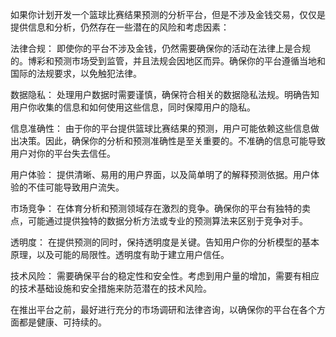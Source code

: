 如果你计划开发一个篮球比赛结果预测的分析平台，但是不涉及金钱交易，仅仅是提供信息和分析，仍然存在一些潜在的风险和考虑因素：

法律合规： 即使你的平台不涉及金钱，仍然需要确保你的活动在法律上是合规的。博彩和预测市场受到监管，并且法规会因地区而异。确保你的平台遵循当地和国际的法规要求，以免触犯法律。

数据隐私： 处理用户数据时需要谨慎，确保符合相关的数据隐私法规。明确告知用户你收集的信息和如何使用这些信息，同时保障用户的隐私。

信息准确性： 由于你的平台提供篮球比赛结果的预测，用户可能依赖这些信息做出决策。因此，确保你的分析和预测准确性是至关重要的。不准确的信息可能导致用户对你的平台失去信任。

用户体验： 提供清晰、易用的用户界面，以及简单明了的解释预测依据。用户体验的不佳可能导致用户流失。

市场竞争： 在体育分析和预测领域存在激烈的竞争。确保你的平台有独特的卖点，可能通过提供独特的数据分析方法或专业的预测算法来区别于竞争对手。

透明度： 在提供预测的同时，保持透明度是关键。告知用户你的分析模型的基本原理，以及可能的局限性。透明度有助于建立用户信任。

技术风险： 需要确保平台的稳定性和安全性。考虑到用户量的增加，需要有相应的技术基础设施和安全措施来防范潜在的技术风险。

在推出平台之前，最好进行充分的市场调研和法律咨询，以确保你的平台在各个方面都是健康、可持续的。


